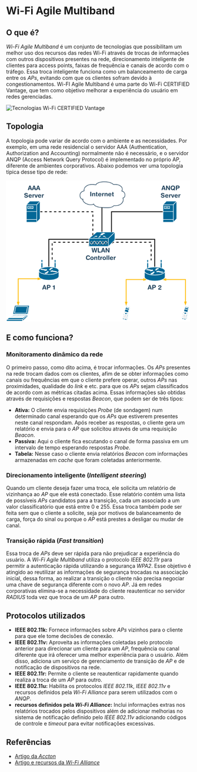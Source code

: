# Wi-Fi Agile Multiband
                 

## O que é?

_Wi-Fi Agile Multiband_ é um conjunto de tecnologias que possibilitam um melhor uso dos recursos das redes Wi-Fi através de trocas de informações com outros dispositivos presentes na rede, direcionamento inteligente de clientes para access points, faixas de frequência e canais de acordo com o tráfego. Essa troca inteligente funciona como um balanceamento de carga entre os _APs_, evitando com que os clientes sofram devido à congestionamentos. Wi-FI Agile Multiband é uma parte do Wi-Fi CERTIFIED Vantage, que tem como objetivo melhorar a experiência do usuário em redes gerenciadas.  
    


<img src="https://www.wi-fi.org/sites/default/files/public/images/Wi-Fi%20Vantage%20technologies_Agile%20Multiband_whitebg300.png"  alt="Tecnologias Wi-Fi CERTIFIED Vantage" width="500px" />
  

## Topologia

A topologia pode variar de acordo com o ambiente e as necessidades. Por exemplo, em uma rede residencial o servidor AAA (Authentication, Authorization and Accounting) normalmente não é necessário, e o servidor ANQP (Access Network Query Protocol) é implementado no próprio AP, diferente de ambientes corporativos. Abaixo podemos ver uma topologia típica desse tipo de rede:

<img src="./assets/wifi-agile-multiband-topology.png" alt="Topologia típica de redes que implementam a Wi-FI Agile Multiband" width="500px" />


## E como funciona?

### Monitoramento dinâmico da rede

O primeiro passo, como dito acima, é trocar informações. Os _APs_ presentes na rede trocam dados com os clientes, afim de se obter informações como canais ou frequências em que o cliente prefere operar, outros _APs_ nas proximidades, qualidade do _link_ e etc. para que os _APs_ sejam classificados de acordo com as métricas citadas acima. Essas informações são obtidas através de requisições e respostas _Beacon_, que podem ser de três tipos:

- **Ativa:** O cliente envia requisições _Probe_ (de sondagem) num determinado canal esperando que os _APs_ que estiverem presentes neste canal respondam. Após receber as respostas, o cliente gera um relatório e envia para o _AP_ que solicitou através de uma requisição _Beacon_.
- **Passiva:** Aqui o cliente fica escutando o canal de forma passiva em um intervalo de tempo esperando respostas _Probe_. 
- **Tabela:** Nesse caso o cliente envia relatórios _Beacon_ com informações armazenadas em _cache_ que foram coletadas anteriormente. 

### Direcionamento inteligente (_Intelligent steering_)

Quando um cliente deseja fazer uma troca, ele solicita um relatório de vizinhança ao _AP_ que ele está conectado. Esse relatório contém uma lista de possíveis _APs_ candidatos para a transição, cada um associado a um valor classificatório que está entre 0 e 255. Essa troca também pode ser feita sem que o cliente a solicite, seja por motivos de balanceamento de carga, força do sinal ou porque o _AP_ está prestes a desligar ou mudar de canal. 

### Transição rápida (_Fast transition_)

Essa troca de _APs_ deve ser rápida para não prejudicar a experiência do usuário. A _Wi-Fi Agile Multiband_ utiliza o protocolo _IEEE 802.11r_ para permitir a autenticação rápida utilizando a segurança _WPA2_. Esse objetivo é atingido ao reutilizar as informações de segurança trocadas na associação inicial, dessa forma, ao realizar a transição o cliente não precisa negociar uma chave de segurança diferente com o novo _AP_. Já em redes corporativas elimina-se a necessidade do cliente reautenticar no servidor _RADIUS_ toda vez que troca de um _AP_ para outro.   


## Protocolos utilizados 

- **IEEE 802.11k:** Fornece informações sobre _APs_ vizinhos para o cliente para que ele tome decisões de conexão. 
- **IEEE 802.11v:** Aproveita as informações coletadas pelo protocolo anterior para direcionar um cliente para um _AP_, frequência ou canal diferente que irá oferecer uma melhor experiência para o usuário. Além disso, adiciona um serviço de gerenciamento de transição de _AP_ e de notificação de dispositivos na rede.
- **IEEE 802.11r:** Permite o cliente se reautenticar rapidamente quando realiza a troca de um _AP_ para outro.
- **IEEE 802.11u:** Habilita os protocolos _IEEE 802.11k_, _IEEE 802.11v_ e recursos definidos pela _Wi-Fi Alliance_ para serem utilizados com o _ANQP_.
- **recursos definidos pela _Wi-Fi Alliance_:** Inclui informações extras nos relatórios trocados pelos dispositivos além de adicionar melhorias no sistema de notificação definido pelo _IEEE 802.11v_ adicionando códigos de controle e _timeout_ para evitar notificações excessivas.


## Referências

- [Artigo da _Accton_](https://www.accton.com/Technology-Brief/wifi-agile-multiband/)
- [Artigo e recursos da _Wi-Fi Alliance_](https://www.wi-fi.org/discover-wi-fi/wi-fi-agile-multiband)